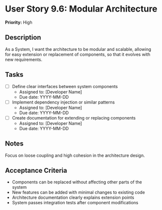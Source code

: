 # User Story 9.6: Modular Architecture

**Priority:** High

## Description
As a System, I want the architecture to be modular and scalable, allowing for easy extension or replacement of components, so that it evolves with new requirements.

## Tasks
- [ ] Define clear interfaces between system components
  - Assigned to: [Developer Name]
  - Due date: YYYY-MM-DD
- [ ] Implement dependency injection or similar patterns
  - Assigned to: [Developer Name]
  - Due date: YYYY-MM-DD
- [ ] Create documentation for extending or replacing components
  - Assigned to: [Developer Name]
  - Due date: YYYY-MM-DD

## Notes
Focus on loose coupling and high cohesion in the architecture design.

## Acceptance Criteria
- Components can be replaced without affecting other parts of the system
- New features can be added with minimal changes to existing code
- Architecture documentation clearly explains extension points
- System passes integration tests after component modifications
